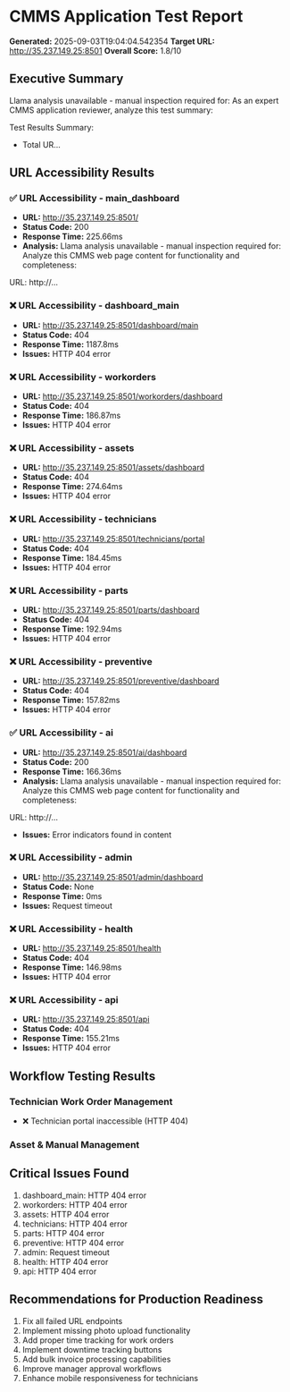 
# CMMS Application Test Report
**Generated:** 2025-09-03T19:04:04.542354
**Target URL:** http://35.237.149.25:8501
**Overall Score:** 1.8/10

## Executive Summary
Llama analysis unavailable - manual inspection required for: As an expert CMMS application reviewer, analyze this test summary:

Test Results Summary:
- Total UR...

## URL Accessibility Results

### ✅ URL Accessibility - main_dashboard
- **URL:** http://35.237.149.25:8501/
- **Status Code:** 200
- **Response Time:** 225.66ms
- **Analysis:** Llama analysis unavailable - manual inspection required for: Analyze this CMMS web page content for functionality and completeness:
                
URL: http://...

### ❌ URL Accessibility - dashboard_main
- **URL:** http://35.237.149.25:8501/dashboard/main
- **Status Code:** 404
- **Response Time:** 1187.8ms
- **Issues:** HTTP 404 error

### ❌ URL Accessibility - workorders
- **URL:** http://35.237.149.25:8501/workorders/dashboard
- **Status Code:** 404
- **Response Time:** 186.87ms
- **Issues:** HTTP 404 error

### ❌ URL Accessibility - assets
- **URL:** http://35.237.149.25:8501/assets/dashboard
- **Status Code:** 404
- **Response Time:** 274.64ms
- **Issues:** HTTP 404 error

### ❌ URL Accessibility - technicians
- **URL:** http://35.237.149.25:8501/technicians/portal
- **Status Code:** 404
- **Response Time:** 184.45ms
- **Issues:** HTTP 404 error

### ❌ URL Accessibility - parts
- **URL:** http://35.237.149.25:8501/parts/dashboard
- **Status Code:** 404
- **Response Time:** 192.94ms
- **Issues:** HTTP 404 error

### ❌ URL Accessibility - preventive
- **URL:** http://35.237.149.25:8501/preventive/dashboard
- **Status Code:** 404
- **Response Time:** 157.82ms
- **Issues:** HTTP 404 error

### ✅ URL Accessibility - ai
- **URL:** http://35.237.149.25:8501/ai/dashboard
- **Status Code:** 200
- **Response Time:** 166.36ms
- **Analysis:** Llama analysis unavailable - manual inspection required for: Analyze this CMMS web page content for functionality and completeness:
                
URL: http://...
- **Issues:** Error indicators found in content

### ❌ URL Accessibility - admin
- **URL:** http://35.237.149.25:8501/admin/dashboard
- **Status Code:** None
- **Response Time:** 0ms
- **Issues:** Request timeout

### ❌ URL Accessibility - health
- **URL:** http://35.237.149.25:8501/health
- **Status Code:** 404
- **Response Time:** 146.98ms
- **Issues:** HTTP 404 error

### ❌ URL Accessibility - api
- **URL:** http://35.237.149.25:8501/api
- **Status Code:** 404
- **Response Time:** 155.21ms
- **Issues:** HTTP 404 error

## Workflow Testing Results

### Technician Work Order Management
- ❌ Technician portal inaccessible (HTTP 404)

### Asset & Manual Management

## Critical Issues Found
1. dashboard_main: HTTP 404 error
2. workorders: HTTP 404 error
3. assets: HTTP 404 error
4. technicians: HTTP 404 error
5. parts: HTTP 404 error
6. preventive: HTTP 404 error
7. admin: Request timeout
8. health: HTTP 404 error
9. api: HTTP 404 error

## Recommendations for Production Readiness
1. Fix all failed URL endpoints
2. Implement missing photo upload functionality
3. Add proper time tracking for work orders
4. Implement downtime tracking buttons
5. Add bulk invoice processing capabilities
6. Improve manager approval workflows
7. Enhance mobile responsiveness for technicians
